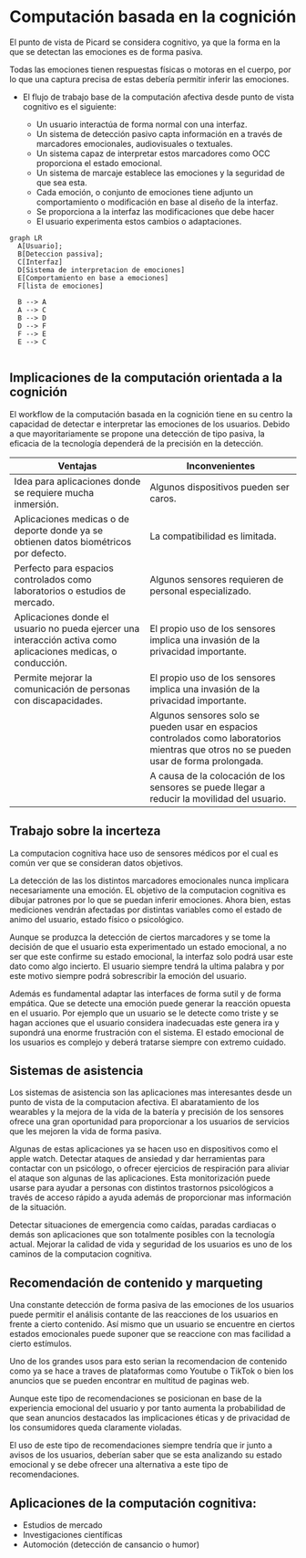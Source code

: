 

# Computación basada en la cognición





El punto de vista de Picard se considera cognitivo, ya que la forma en la que se detectan las emociones es de forma pasiva.

Todas las emociones tienen respuestas físicas o motoras en el cuerpo, por lo que una captura precisa de estas debería permitir inferir las emociones.

- El flujo de trabajo base de la computación afectiva desde punto de vista cognitivo es el siguiente:
  
    * Un usuario interactúa de forma normal con una interfaz.
    * Un sistema de detección pasivo capta información en a través de marcadores emocionales, audiovisuales o textuales.
    * Un sistema capaz de interpretar estos marcadores como OCC proporciona el estado emocional.
    * Un sistema de marcaje establece las emociones y la seguridad de que sea esta. 
    * Cada emoción, o conjunto de emociones tiene adjunto un comportamiento o modificación en base al diseño de la interfaz.
    * Se proporciona a la interfaz las modificaciones que debe hacer
    * El usuario experimenta estos cambios o adaptaciones.

``` mermaid
graph LR
  A[Usuario];
  B[Deteccion passiva];
  C[Interfaz]
  D[Sistema de interpretacion de emociones]
  E[Comportamiento en base a emociones]
  F[lista de emociones]
  
  B --> A
  A --> C
  B --> D
  D --> F
  F --> E
  E --> C
  
```





## Implicaciones de la computación orientada a la cognición



El workflow de la computación basada en la cognición tiene en su centro la capacidad de detectar e interpretar las emociones de los usuarios. Debido a que mayoritariamente se propone una detección de tipo pasiva, la eficacia de la tecnología dependerá de la precisión en la detección.

| Ventajas                                                     | Inconvenientes                                               |
| ------------------------------------------------------------ | ------------------------------------------------------------ |
| Idea para aplicaciones donde se requiere mucha inmersión.    | Algunos dispositivos pueden ser caros.                       |
| Aplicaciones medicas o de deporte donde ya se obtienen datos biométricos por defecto. | La compatibilidad es limitada.                               |
| Perfecto para espacios controlados como laboratorios o estudios de mercado. | Algunos sensores requieren de personal especializado.        |
| Aplicaciones donde el usuario no pueda ejercer una interacción activa como aplicaciones medicas, o conducción. | El propio uso de los sensores implica una invasión de la privacidad importante. |
| Permite mejorar la comunicación de personas con discapacidades. | El propio uso de los sensores implica una invasión de la privacidad importante. |
|                                                              | Algunos sensores solo se pueden usar en espacios controlados como laboratorios mientras que otros no se pueden usar de forma prolongada. |
|                                                              | A causa de la colocación de los sensores se puede llegar a reducir la movilidad del usuario. |

## Trabajo sobre la incerteza

La computacion cognitiva hace uso de sensores médicos por el cual es común ver que se consideran datos objetivos. 

La detección de las los distintos marcadores emocionales nunca implicara necesariamente una emoción. EL objetivo de la computacion cognitiva es dibujar patrones por lo que se puedan inferir emociones. Ahora bien, estas mediciones vendrán afectadas por distintas variables como el estado de animo del usuario, estado físico o psicológico.

Aunque se produzca la detección de ciertos marcadores y se tome la decisión de que el usuario esta experimentado un estado emocional, a no ser que este confirme su estado emocional, la interfaz solo podrá usar este dato como algo incierto. El usuario siempre tendrá la ultima palabra y por este motivo siempre podrá sobrescribir la emoción del usuario.

Además es fundamental adaptar las interfaces de forma sutil y de forma empática. Que se detecte una emoción puede generar la reacción opuesta en el usuario. Por ejemplo que un usuario se le detecte como triste y se hagan acciones que el usuario considera inadecuadas este genera ira y supondrá una enorme frustración con el sistema. El estado emocional de los usuarios es complejo y deberá tratarse siempre con extremo cuidado.



## Sistemas de asistencia

Los sistemas de asistencia son las aplicaciones mas interesantes desde un punto de vista de la computacion afectiva. El abaratamiento de los wearables y la mejora de la vida de la batería y precisión de los sensores ofrece una gran oportunidad para proporcionar a los usuarios de servicios que les mejoren la vida de forma pasiva.

Algunas de estas aplicaciones ya se hacen uso en dispositivos como el apple watch.  Detectar ataques de ansiedad y dar herramientas para contactar con un psicólogo, o ofrecer ejercicios de respiración para aliviar el ataque son algunas de las aplicaciones. Esta monitorización puede usarse para ayudar a personas con distintos trastornos psicológicos a través de acceso rápido a ayuda además de proporcionar mas información de la situación.

Detectar situaciones de emergencia como caídas, paradas cardiacas o demás son aplicaciones que son totalmente posibles con la tecnología actual. Mejorar la calidad de vida y seguridad de los usuarios es uno de los caminos de la computacion cognitiva.

## Recomendación de contenido y marqueting

Una constante detección de forma pasiva de las emociones de los usuarios puede permitir el análisis contante de las reacciones de los usuarios en frente a cierto contenido. Así mismo que un usuario se encuentre en ciertos estados emocionales puede suponer que se reaccione con mas facilidad a cierto estímulos.

Uno de los grandes usos para esto serian la recomendacion de contenido como ya se hace a traves de plataformas como Youtube o TikTok o bien los anuncios que se pueden encontrar en multitud de paginas web.

Aunque este tipo de recomendaciones se posicionan en base de la experiencia emocional del usuario y por tanto aumenta la probabilidad de que sean anuncios destacados las implicaciones éticas y de privacidad de los consumidores queda claramente violadas.

El uso de este tipo de recomendaciones siempre tendría que ir junto a avisos de los usuarios, deberían saber que se esta analizando su estado emocional y se debe ofrecer una alternativa a este tipo de recomendaciones.

## Aplicaciones de la computación cognitiva:

+ Estudios de mercado
+ Investigaciones científicas
+ Automoción (detección de cansancio o humor)
